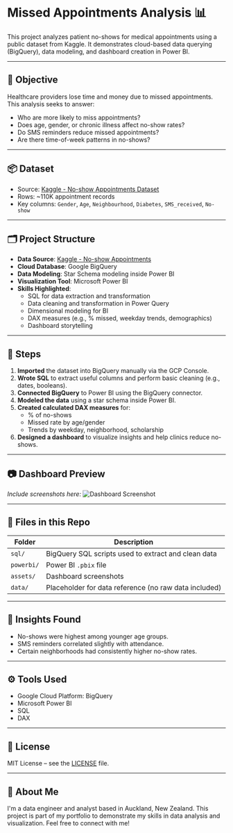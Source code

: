 # Missed Appointments Analysis 📊

This project analyzes patient no-shows for medical appointments using a public dataset from Kaggle. It demonstrates cloud-based data querying (BigQuery), data modeling, and dashboard creation in Power BI.

---

## 🎯 Objective

Healthcare providers lose time and money due to missed appointments. This analysis seeks to answer:

- Who are more likely to miss appointments?
- Does age, gender, or chronic illness affect no-show rates?
- Do SMS reminders reduce missed appointments?
- Are there time-of-week patterns in no-shows?

---

## 📦 Dataset

- Source: [Kaggle - No-show Appointments Dataset](https://www.kaggle.com/datasets/joniarroba/noshowappointments)
- Rows: ~110K appointment records
- Key columns: `Gender`, `Age`, `Neighbourhood`, `Diabetes`, `SMS_received`, `No-show`

---

## 🗂️ Project Structure

- **Data Source**: [Kaggle - No-show Appointments](https://www.kaggle.com/datasets/joniarroba/noshowappointments)
- **Cloud Database**: Google BigQuery
- **Data Modeling**: Star Schema modeling inside Power BI
- **Visualization Tool**: Microsoft Power BI
- **Skills Highlighted**:
  - SQL for data extraction and transformation
  - Data cleaning and transformation in Power Query
  - Dimensional modeling for BI
  - DAX measures (e.g., % missed, weekday trends, demographics)
  - Dashboard storytelling

---

## 🔧 Steps

1. **Imported** the dataset into BigQuery manually via the GCP Console.
2. **Wrote SQL** to extract useful columns and perform basic cleaning (e.g., dates, booleans).
3. **Connected BigQuery** to Power BI using the BigQuery connector.
4. **Modeled the data** using a star schema inside Power BI.
5. **Created calculated DAX measures** for:
   - % of no-shows
   - Missed rate by age/gender
   - Trends by weekday, neighborhood, scholarship
6. **Designed a dashboard** to visualize insights and help clinics reduce no-shows.

---

## 📷 Dashboard Preview

_Include screenshots here:_
![Dashboard Screenshot](assets/screenshots/overview.png)

---

## 📁 Files in this Repo

| Folder | Description |
|--------|-------------|
| `sql/` | BigQuery SQL scripts used to extract and clean data |
| `powerbi/` | Power BI `.pbix` file |
| `assets/` | Dashboard screenshots |
| `data/` | Placeholder for data reference (no raw data included) |

---

## 🧠 Insights Found

- No-shows were highest among younger age groups.
- SMS reminders correlated slightly with attendance.
- Certain neighborhoods had consistently higher no-show rates.

---

## ⚙️ Tools Used

- Google Cloud Platform: BigQuery
- Microsoft Power BI
- SQL
- DAX

---

## 📜 License

MIT License – see the [LICENSE](LICENSE) file.

---

## 🙋 About Me

I'm a data engineer and analyst based in Auckland, New Zealand. This project is part of my portfolio to demonstrate my skills in data analysis and visualization. Feel free to connect with me!

